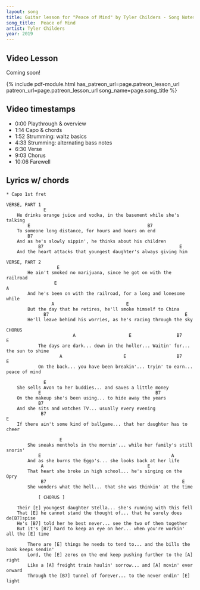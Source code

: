 ```yaml
---
layout: song
title: Guitar lesson for "Peace of Mind" by Tyler Childers - Song Notes by David Pots
song_title:  Peace of Mind
artist: Tyler Childers
year: 2019
---
```


<!-- patreon_lesson_available: true
patreon_lesson_url: https://www.patreon.com/posts/21287497 -->

## Video Lesson

<!-- <iframe width="560" height="315" src="https://www.youtube.com/embed/bmRLWIJ2dLc?showinfo=0" frameborder="0" allowfullscreen></iframe> -->

Coming soon!

{% include pdf-module.html has_patreon_url=page.patreon_lesson_url patreon_url=page.patreon_lesson_url song_name=page.song_title %}

## Video timestamps

- 0:00 Playthrough & overview
- 1:14 Capo & chords
- 1:52 Strumming: waltz basics
- 4:33 Strumming: alternating bass notes
- 6:30 Verse
- 9:03 Chorus
- 10:06 Farewell

## Lyrics w/ chords

    * Capo 1st fret

    VERSE, PART 1
                  E
        He drinks orange juice and vodka, in the basement while she's talking
            E                                            B7
        To someone long distance, for hours and hours on end
            B7
        And as he's slowly sippin', he thinks about his children
                B7                                                   E
        And the heart attacks that youngest daughter's always giving him

    VERSE, PART 2
                       E
            He ain't smoked no marijuana, since he got on with the railroad
                      E                                                   A
            And he's been on with the railroad, for a long and lonesome while
                     A                           E
            But the day that he retires, he'll smoke himself to China
                  B7                                                   E
            He'll leave behind his worries, as he's racing through the sky

    CHORUS
                             A                    E                 B7                 E
                The days are dark... down in the holler... Waitin' for... the sun to shine
                        A                       E                   B7               E
                On the back... you have been breakin'... tryin' to earn... peace of mind

                  E
        She sells Avon to her buddies... and saves a little money
                E                                           B7
        On the makeup she's been using... to hide away the years
                B7
        And she sits and watches TV... usually every evening
                 B7                                                        E
        If there ain't some kind of ballgame... that her daughter has to cheer

                        E
            She sneaks menthols in the mornin'... while her family's still snorin'
                E                                                 A
            And as she burns the Eggo's... she looks back at her life
                 A                                       E
            That heart she broke in high school... he's singing on the Opry
                 B7                                                   E
            She wonders what the hell... that she was thinkin' at the time

                [ CHORUS ]

        Their [E] youngest daughter Stella... she's running with this fell
        That [E] he cannot stand the thought of... that he surely does de[B7]spise
        He's [B7] told her he best never... see the two of them together
        But it's [B7] hard to keep an eye on her... when you're workin' all the [E] time

            There are [E] things he needs to tend to... and the bills the bank keeps sendin'
            Lord, the [E] zeros on the end keep pushing further to the [A] right
            Like a [A] freight train haulin' sorrow... and [A] movin' ever onward
            Through the [B7] tunnel of forever... to the never endin' [E] light

